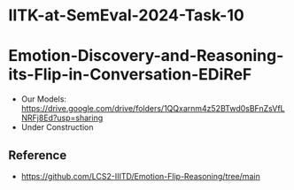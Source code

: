 # IITK-at-SemEval-2024-Task-10
# Emotion-Discovery-and-Reasoning-its-Flip-in-Conversation-EDiReF
- Our Models: https://drive.google.com/drive/folders/1QQxarnm4z52BTwd0sBFnZsVfLNRFj8Ed?usp=sharing
- Under Construction
## Reference
- https://github.com/LCS2-IIITD/Emotion-Flip-Reasoning/tree/main
